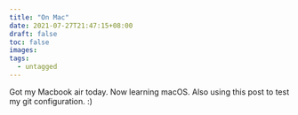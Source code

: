 ```yaml
---
title: "On Mac"
date: 2021-07-27T21:47:15+08:00
draft: false
toc: false
images:
tags:
  - untagged
---
```

Got my Macbook air today.
Now learning macOS.
Also using this post to test my git configuration.
:)

